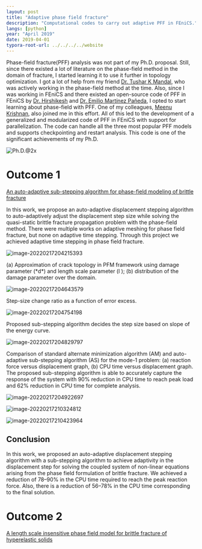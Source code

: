 ```yaml
---
layout: post
title: "Adaptive phase field fracture"
description: "Computational codes to carry out adaptive PFF in FEniCS."
langs: [python]
year: "April 2019"
date: 2019-04-01
typora-root-url: ../../../../website
---
```


Phase-field fracture(PFF) analysis was not part of my Ph.D. proposal. Still, since there existed a lot of literature on the phase-field method in the domain of fracture, I started learning it to use it further in topology optimization. I got a lot of help from my friend [Dr. Tushar K Mandal](tusharmandal.com), who was actively working in the phase-field method at the time. Also, since I was working in FEniCS and there existed an open-source code of PFF in FEniCS by [Dr. Hirshikesh](https://scholar.google.co.in/citations?user=2-tIkOcAAAAJ&hl=en) and [Dr. Emilio Martínez Pañeda](https://scholar.google.co.in/citations?user=DDVhQIcAAAAJ&hl=en), I opted to start learning about phase-field with PFF. One of my colleagues, [Meenu Krishnan](https://www.researchgate.net/profile/Meenu-Krishnan), also joined me in this effort. All of this led to the development of a generalized and modularized code of PFF in FEniCS with support for parallelization. The code can handle all the three most popular PFF models and supports checkpointing and restart analysis. This code is one of the significant achievements of my Ph.D.

![Ph.D.@2x](/assets/images/Ph.D.@2x.png)

# Outcome 1

[An auto-adaptive sub-stepping algorithm for phase-field modeling of brittle fracture](https://www.sciencedirect.com/science/article/pii/S0167844220301981)

In this work, we propose an auto-adaptive displacement stepping algorithm to auto-adaptively adjust the displacement step size while solving the quasi-static brittle fracture propagation problem with the phase-field method. There were multiple works on adaptive meshing for phase field fracture, but none on adaptive time stepping. Through this project we achieved adaptive time stepping in phase field fracture.

![image-20220217204215393](/assets/images/image-20220217204215393.png)

<figcaption>(a) Approximation of crack topology in PFM framework using damage parameter (*d*) and length scale parameter (l ); (b) distribution of the damage parameter over the domain.</figcaption>

![image-20220217204643579](/assets/images/image-20220217204643579.png)

<figcaption>Step-size change ratio as a function of error excess.</figcaption>

![image-20220217204754198](/assets/images/image-20220217204754198.png)

<figcaption>Proposed sub-stepping algorithm decides the step size based on slope of the energy curve.</figcaption>

![image-20220217204829797](/assets/images/image-20220217204829797.png)

<figcaption>Comparison of standard alternate minimization algorithm (AM) and auto-adaptive sub-stepping algorithm (AS) for the mode-1 problem: (a) reaction force versus displacement graph, (b) CPU time versus displacement graph. The proposed sub-stepping algorithm is able to accurately capture the response of the system with 90% reduction in CPU time to reach peak load and 62% reduction in CPU time for complete analysis.</figcaption>

![image-20220217204922697](/assets/images/image-20220217204922697.png)

![image-20220217210324812](/assets/images/image-20220217210324812.png)

![image-20220217210423964](/assets/images/image-20220217210423964.png)

## Conclusion

In this work, we proposed an auto-adaptive displacement stepping algorithm with a sub-stepping algorithm to achieve adaptivity in the displacement step for solving the coupled system of non-linear equations arising from the phase field formulation of brittle fracture. We achieved a reduction of 78–90% in the CPU time required to reach the peak reaction force. Also, there is a reduction of 56–78% in the CPU time corresponding to the final solution.

# Outcome 2

[A length scale insensitive phase field model for brittle fracture of hyperelastic solids](https://www.sciencedirect.com/science/article/pii/S0013794420307797)
